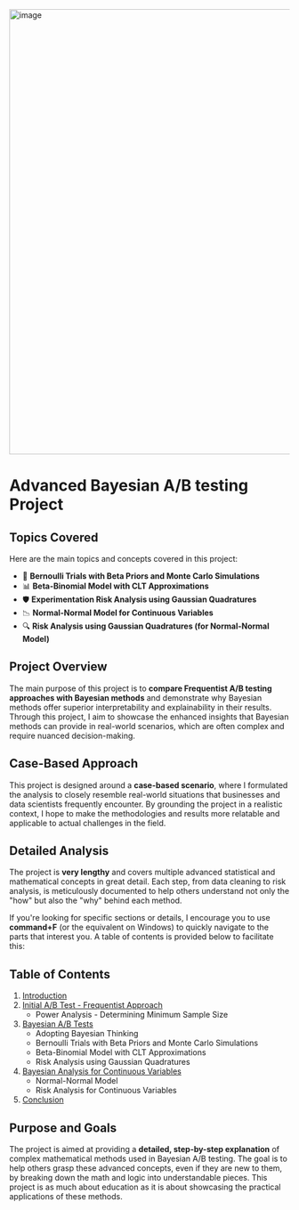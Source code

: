 <img src="https://github.com/user-attachments/assets/e63c77cb-4abf-4491-832d-7b6845020ad3" alt="image" width="800"/>

# Advanced Bayesian A/B testing Project

## Topics Covered

Here are the main topics and concepts covered in this project:

- 🧮 **Bernoulli Trials with Beta Priors and Monte Carlo Simulations**
- 📊 **Beta-Binomial Model with CLT Approximations**
- 🛡️ **Experimentation Risk Analysis using Gaussian Quadratures**
- 📉 **Normal-Normal Model for Continuous Variables**
- 🔍 **Risk Analysis using Gaussian Quadratures (for Normal-Normal Model)**


## Project Overview

The main purpose of this project is to **compare Frequentist A/B testing approaches with Bayesian methods** and demonstrate why Bayesian methods offer superior interpretability and explainability in their results. Through this project, I aim to showcase the enhanced insights that Bayesian methods can provide in real-world scenarios, which are often complex and require nuanced decision-making.

## Case-Based Approach

This project is designed around a **case-based scenario**, where I formulated the analysis to closely resemble real-world situations that businesses and data scientists frequently encounter. By grounding the project in a realistic context, I hope to make the methodologies and results more relatable and applicable to actual challenges in the field.

## Detailed Analysis

The project is **very lengthy** and covers multiple advanced statistical and mathematical concepts in great detail. Each step, from data cleaning to risk analysis, is meticulously documented to help others understand not only the "how" but also the "why" behind each method. 

If you're looking for specific sections or details, I encourage you to use **command+F** (or the equivalent on Windows) to quickly navigate to the parts that interest you. A table of contents is provided below to facilitate this:

## Table of Contents

1. [Introduction](#introduction)
2. [Initial A/B Test - Frequentist Approach](#frequentist-approach)
   - Power Analysis - Determining Minimum Sample Size
3. [Bayesian A/B Tests](#bayesian-ab-tests)
   - Adopting Bayesian Thinking
   - Bernoulli Trials with Beta Priors and Monte Carlo Simulations
   - Beta-Binomial Model with CLT Approximations
   - Risk Analysis using Gaussian Quadratures
5. [Bayesian Analysis for Continuous Variables](#bayesian-analysis-for-continuous-variables)
   - Normal-Normal Model
   - Risk Analysis for Continuous Variables
6. [Conclusion](#conclusion)


## Purpose and Goals

The project is aimed at providing a **detailed, step-by-step explanation** of complex mathematical methods used in Bayesian A/B testing. The goal is to help others grasp these advanced concepts, even if they are new to them, by breaking down the math and logic into understandable pieces. This project is as much about education as it is about showcasing the practical applications of these methods.
